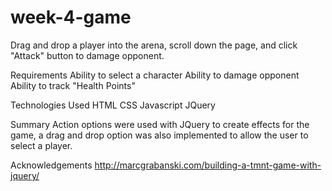 # week-4-game

Drag and drop a player into the arena, scroll down the page, and click "Attack" button to damage opponent.

Requirements
Ability to select a character
Ability to damage opponent
Ability to track "Health Points"

Technologies Used
HTML
CSS
Javascript
JQuery

Summary
Action options were used with JQuery to create effects for the game, a drag and drop option was also implemented to allow the user to select a player.

Acknowledgements
http://marcgrabanski.com/building-a-tmnt-game-with-jquery/
